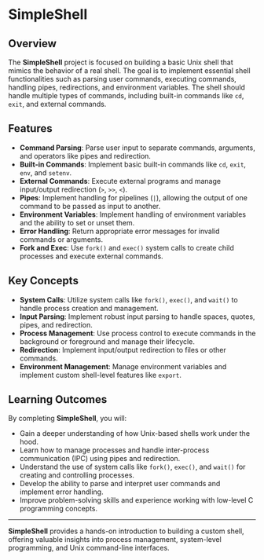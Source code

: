 # SimpleShell

## Overview

The **SimpleShell** project is focused on building a basic Unix shell that mimics the behavior of a real shell. The goal is to implement essential shell functionalities such as parsing user commands, executing commands, handling pipes, redirections, and environment variables. The shell should handle multiple types of commands, including built-in commands like `cd`, `exit`, and external commands.

## Features

- **Command Parsing**: Parse user input to separate commands, arguments, and operators like pipes and redirection.
- **Built-in Commands**: Implement basic built-in commands like `cd`, `exit`, `env`, and `setenv`.
- **External Commands**: Execute external programs and manage input/output redirection (`>`, `>>`, `<`).
- **Pipes**: Implement handling for pipelines (`|`), allowing the output of one command to be passed as input to another.
- **Environment Variables**: Implement handling of environment variables and the ability to set or unset them.
- **Error Handling**: Return appropriate error messages for invalid commands or arguments.
- **Fork and Exec**: Use `fork()` and `exec()` system calls to create child processes and execute external commands.

## Key Concepts

- **System Calls**: Utilize system calls like `fork()`, `exec()`, and `wait()` to handle process creation and management.
- **Input Parsing**: Implement robust input parsing to handle spaces, quotes, pipes, and redirection.
- **Process Management**: Use process control to execute commands in the background or foreground and manage their lifecycle.
- **Redirection**: Implement input/output redirection to files or other commands.
- **Environment Management**: Manage environment variables and implement custom shell-level features like `export`.

## Learning Outcomes

By completing **SimpleShell**, you will:

- Gain a deeper understanding of how Unix-based shells work under the hood.
- Learn how to manage processes and handle inter-process communication (IPC) using pipes and redirection.
- Understand the use of system calls like `fork()`, `exec()`, and `wait()` for creating and controlling processes.
- Develop the ability to parse and interpret user commands and implement error handling.
- Improve problem-solving skills and experience working with low-level C programming concepts.

---

**SimpleShell** provides a hands-on introduction to building a custom shell, offering valuable insights into process management, system-level programming, and Unix command-line interfaces.
